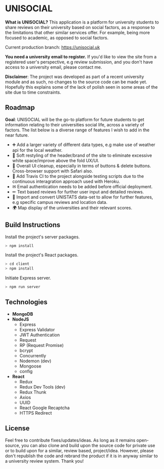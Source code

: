 # UNISOCIAL

**What is UNISOCIAL?** This application is a platform for university students to share reviews on their university based on social factors, as a response to the limitations that other similar services offer. For example, being  more focused to academic, as opposed to social factors.

Current production branch: <https://unisocial.uk>

**You need a university email to register.** If you'd like to view the site from a registered user's perspective, e.g review submission, and you don't have access to a university email, please contact me. 

**Disclaimer**: The project was developed as part of a recent university module and as such, no changes to the source code can be made  yet. Hopefully this explains some of the lack of polish seen in some areas of the site due to time constraints.


## Roadmap

**Goal**: UNISOCIAL will be the go-to platform for future students to get information relating to their universities social life, across a variety of factors. The list below is a diverse range of features I wish to add in the near future. 

- ➕  Add a larger variety of different data types, e.g make use of weather api for the local weather.
- 🎨  Soft restyling of the header/brand of the site to eliminate excessive white space/improve above the fold UX/UI.
- 🧹  Overall UI cleanup, especially in terms of buttons & delete buttons. Cross-browser support with Safari also.
- 📌 Add Travis CI to the project alongside testing scripts due to the continuous interagration approach used with Heroku.
- ✉ Email authentication needs to be added before official deployment.
- ✏ Text based reviews for further user input and detailed reviews.
- 📁 Import and convert UNISTATS data-set to allow for further features, e.g specific campus reviews and location data.
- 🌍 Map display of the universities and their relevant scores.


## Build Instructions


Install the project's server packages.

```javascript
> npm install
```

Install the project's React packages.

```javascript
> cd client
> npm install
```
Initiate Express server.
```javascript
> npm run server
```

## Technologies

- **MongoDB**
- **NodeJS**
    - Express
    - Express Validator
    - JWT Authentication
    - Request
    - RP (Request Promise)
    - bcrypt
    - Concurrently
    - Nodemon (dev)
    - Mongoose
    - config 
 - **React**
 	- Redux
 	- Redux Dev Tools (dev)
 	- Redux Thunk
 	- Axios
 	- UUID
 	- React Google Recaptcha
 	- HTTPS Redirect
  
## License 

Feel free to contribute fixes/updates/ideas. As long as it remains open-source, you can also clone and build upon the source code for private use or to build upon for a similar, review based, project/idea.  However, please don't republish the code and rebrand the product if it is in anyway similar to a university review system. Thank you!
